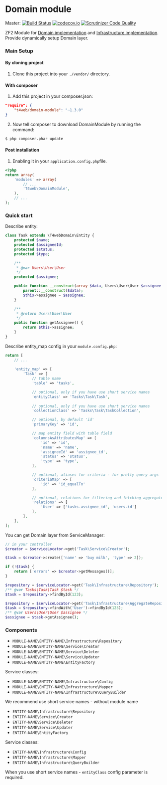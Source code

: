 # Domain module

Master:
[![Build Status](https://travis-ci.org/t4web/DomainModule.svg?branch=master)](https://travis-ci.org/t4web/DomainModule)
[![codecov.io](http://codecov.io/github/t4web/DomainModule/coverage.svg?branch=master)](http://codecov.io/github/t4web/DomainModule?branch=master)
[![Scrutinizer Code Quality](https://scrutinizer-ci.com/g/t4web/DomainModule/badges/quality-score.png?b=master)](https://scrutinizer-ci.com/g/t4web/DomainModule/?branch=master)

ZF2 Module for [Domain implementation](https://github.com/t4web/Domain) and [Infrastructure implementation](https://github.com/t4web/Infrastructure). 
Provide dynamically setup Domain layer.

### Main Setup

#### By cloning project

1. Clone this project into your `./vendor/` directory.

#### With composer

1. Add this project in your composer.json:

```json
"require": {
    "t4web/domain-module": "~1.3.0"
}
```

2. Now tell composer to download DomainModule by running the command:

```bash
$ php composer.phar update
```

#### Post installation

1. Enabling it in your `application.config.php`file.

```php
<?php
return array(
    'modules' => array(
        // ...
        'T4web\DomainModule',
    ),
    // ...
);
```

### Quick start

Describe entity:
```php
class Task extends \T4webDomain\Entity {
    protected $name;
    protected $assigneeId;
    protected $status;
    protected $type;

    /**
     * @var Users\User\User
     */
    protected $assignee;

    public function __construct(array $data, Users\User\User $assignee = null) {
        parent::__construct($data);
        $this->assignee = $assignee;
    }

    /**
     * @return Users\User\User
     */
    public function getAssignee() {
        return $this->assignee;
    }
}
```

Describe entity_map config in your `module.config.php`:
```php
return [
    // ...
    
    'entity_map' => [
        'Task' => [
            // table name
            'table' => 'tasks',

            // optional, only if you have use short service names
            'entityClass' => 'Tasks\Task\Task',
            
            // optional, only if you have use short service names
            'collectionClass' => 'Tasks\Task\TaskCollection',

            // optional, by default 'id'
            'primaryKey' => 'id',

            // map entity field with table field
            'columnsAsAttributesMap' => [
                'id' => 'id',
                'name' => 'name',
                'assigneeId' => 'assignee_id',
                'status' => 'status',
                'type' => 'type',
            ],

            // optional, aliases for criteria - for pretty query args
            'criteriaMap' => [
                'id' => 'id_equalTo'
            ],

            // optional, relations for filtering and fetching aggregate entity
            'relations' => [
                'User' => ['tasks.assignee_id', 'users.id']
            ],
        ],
    ],
];
```

You can get Domain layer from ServiceManager:
```php
// in your controller
$creator = $serviceLocator->get('Task\Service\Creator');

$task = $creator->create(['name' => 'buy milk', 'type' => 2]);

if (!$task) {
    return ['errors' => $creator->getMessages()];
}

$repository = $serviceLocator->get('Task\Infrastructure\Repository');
/** @var Tasks\Task\Task $task */
$task = $repository->findById(123);

$repository = $serviceLocator->get('Task\Infrastructure\AggregateRepository');
$task = $repository->findWith('User')->findById(123);
/** @var Users\User\User $assignee */
$assignee = $task->getAssignee();
```

### Components
- `MODULE-NAME\ENTITY-NAME\Infrastructure\Repository`
- `MODULE-NAME\ENTITY-NAME\Service\Creator`
- `MODULE-NAME\ENTITY-NAME\Service\Deleter`
- `MODULE-NAME\ENTITY-NAME\Service\Updater`
- `MODULE-NAME\ENTITY-NAME\EntityFactory`

Service classes:
- `MODULE-NAME\ENTITY-NAME\Infrastructure\Config`
- `MODULE-NAME\ENTITY-NAME\Infrastructure\Mapper`
- `MODULE-NAME\ENTITY-NAME\Infrastructure\QueryBuilder`

We recommend use short service names - without module name

- `ENTITY-NAME\Infrastructure\Repository`
- `ENTITY-NAME\Service\Creator`
- `ENTITY-NAME\Service\Deleter`
- `ENTITY-NAME\Service\Updater`
- `ENTITY-NAME\EntityFactory`

Service classes:
- `ENTITY-NAME\Infrastructure\Config`
- `ENTITY-NAME\Infrastructure\Mapper`
- `ENTITY-NAME\Infrastructure\QueryBuilder`

When you use short service names - `entityClass` config parameter is required.
